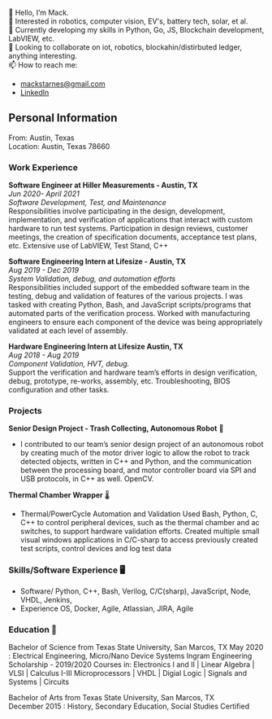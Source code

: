👋 Hello, I’m Mack.  
💭 Interested in robotics, computer vision, EV's, battery tech, solar, et al.  
🌱 Currently developing my skills in Python, Go, JS, Blockchain development, LabVIEW, etc.  
🤖 Looking to collaborate on iot, robotics, blockahin/distirbuted ledger, anything interesting.  
📫 How to reach me: 
  - mackstarnes@gmail.com  
  - [LinkedIn](https://www.linkedin.com/in/mack-s-ee/)  

## Personal Information
  From: Austin, Texas  
  Location: Austin, Texas 78660  
  
### Work Experience  
**Software Engineer at Hiller Measurements - Austin, TX**  
_Jun 2020- April 2021  
Software Development, Test, and Maintenance_   
Responsibilities involve participating in the design, development, implementation, and verification of applications that interact with custom hardware
to run test systems. Participation in design reviews, customer meetings, the creation of specification documents, acceptance test plans, etc.
Extensive use of LabVIEW, Test Stand, C++  


**Software Engineering Intern at Lifesize - Austin, TX**  
_Aug 2019 - Dec 2019  
System Validation, debug, and automation efforts_  
Responsibilities included support of the embedded software team in the testing, debug and validation of features of the various projects. I was tasked
with creating Python, Bash, and JavaScript scripts/programs that automated parts of the verification process. Worked with manufacturing engineers to
ensure each component of the device was being appropriately validated at each level of assembly.  

**Hardware Engineering Intern at Lifesize Austin, TX**  
_Aug 2018 - Aug 2019  
Component Validation, HVT, debug._  
Support the verification and hardware team’s efforts in design verification, debug, prototype, re-works, assembly, etc. Troubleshooting, BIOS configuration and other tasks.  

### Projects 
**Senior Design Project - Trash Collecting, Autonomous Robot** 🔌
- I contributed to our team’s senior design project of an autonomous robot by creating much of
the motor driver logic to allow the robot to track detected objects, written in C++ and Python,
and the communication between the processing board, and motor controller board via SPI and
USB protocols, in C++ as well. OpenCV.

**Thermal Chamber Wrapper** 🌡️
- Thermal/PowerCycle Automation and Validation Used Bash, Python, C, C++ to control peripheral devices, such as the thermal chamber and ac
switches, to support hardware validation efforts. Created multiple small visual windows applications in C/C-sharp to access previously created test scripts, control devices and log test data

### Skills/Software Experience 🖥️
- Software/ Python, C++, Bash, Verilog, C/C(sharp), JavaScript, Node, VHDL, Jenkins,
- Experience OS, Docker, Agile, Atlassian, JIRA, Agile

### Education 📖
Bachelor of Science from Texas State University, San Marcos, TX
May 2020 : Electrical Engineering, Micro/Nano Device Systems
Ingram Engineering Scholarship - 2019/2020
Courses in: Electronics I and II | Linear Algebra | VLSI | Calculus I-III
Microprocessors | VHDL | Digial Logic | Signals and Systems | Circuits  

Bachelor of Arts from Texas State University, San Marcos, TX  
December 2015 : History, Secondary Education, Social Studies Certified

<!---
m-a-c-k/m-a-c-k is a ✨ special ✨ repository because its `README.md` (this file) appears on your GitHub profile.
You can click the Preview link to take a look at your changes.
--->
